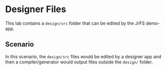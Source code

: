 # Designer Files

This lab contains a `design/src` folder that can be edited by the JrFS demo-app.

## Scenario

In this scenario, the `design/src` files would be edited by a designer app
and then a compiler/generator would output files outside the `design/` folder.
